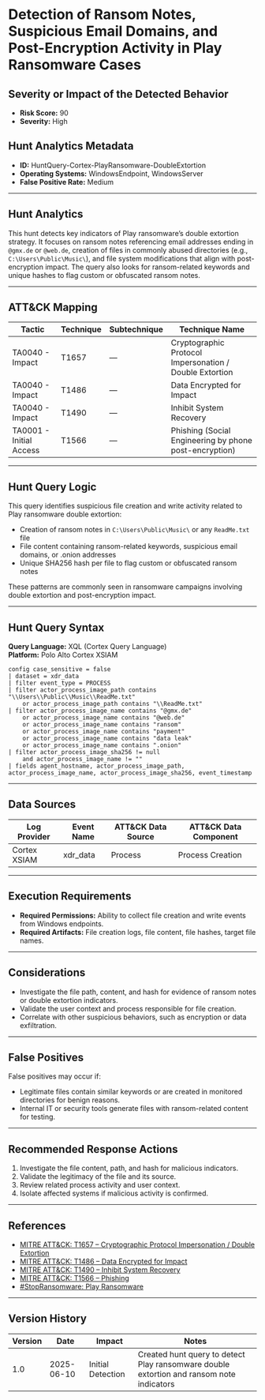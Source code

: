 # Detection of Ransom Notes, Suspicious Email Domains, and Post-Encryption Activity in Play Ransomware Cases

## Severity or Impact of the Detected Behavior
- **Risk Score:** 90
- **Severity:** High

## Hunt Analytics Metadata

- **ID:** HuntQuery-Cortex-PlayRansomware-DoubleExtortion
- **Operating Systems:** WindowsEndpoint, WindowsServer
- **False Positive Rate:** Medium

---

## Hunt Analytics

This hunt detects key indicators of Play ransomware’s double extortion strategy. It focuses on ransom notes referencing email addresses ending in `@gmx.de` or `@web.de`, creation of files in commonly abused directories (e.g., `C:\Users\Public\Music\`), and file system modifications that align with post-encryption impact. The query also looks for ransom-related keywords and unique hashes to flag custom or obfuscated ransom notes.

---

## ATT&CK Mapping

| Tactic                        | Technique   | Subtechnique | Technique Name                                            |
|-------------------------------|-------------|--------------|----------------------------------------------------------|
| TA0040 - Impact               | T1657       | —            | Cryptographic Protocol Impersonation / Double Extortion  |
| TA0040 - Impact               | T1486       | —            | Data Encrypted for Impact                                |
| TA0040 - Impact               | T1490       | —            | Inhibit System Recovery                                  |
| TA0001 - Initial Access       | T1566       | —            | Phishing (Social Engineering by phone post-encryption)   |

---

## Hunt Query Logic

This query identifies suspicious file creation and write activity related to Play ransomware double extortion:

- Creation of ransom notes in `C:\Users\Public\Music\` or any `ReadMe.txt` file
- File content containing ransom-related keywords, suspicious email domains, or .onion addresses
- Unique SHA256 hash per file to flag custom or obfuscated ransom notes

These patterns are commonly seen in ransomware campaigns involving double extortion and post-encryption impact.

---

## Hunt Query Syntax

**Query Language:** XQL (Cortex Query Language)  
**Platform:** Polo Alto Cortex XSIAM

```xql
config case_sensitive = false
| dataset = xdr_data
| filter event_type = PROCESS
| filter actor_process_image_path contains "\\Users\\Public\\Music\\ReadMe.txt"
    or actor_process_image_path contains "\\ReadMe.txt"
| filter actor_process_image_name contains "@gmx.de"
    or actor_process_image_name contains "@web.de"
    or actor_process_image_name contains "ransom"
    or actor_process_image_name contains "payment"
    or actor_process_image_name contains "data leak"
    or actor_process_image_name contains ".onion"
| filter actor_process_image_sha256 != null
    and actor_process_image_name != ""
| fields agent_hostname, actor_process_image_path, actor_process_image_name, actor_process_image_sha256, event_timestamp
```

---

## Data Sources

| Log Provider | Event Name       | ATT&CK Data Source  | ATT&CK Data Component  |
|--------------|------------------|---------------------|------------------------|
| Cortex XSIAM | xdr_data         | Process             | Process Creation       |

---

## Execution Requirements

- **Required Permissions:** Ability to collect file creation and write events from Windows endpoints.
- **Required Artifacts:** File creation logs, file content, file hashes, target file names.

---

## Considerations

- Investigate the file path, content, and hash for evidence of ransom notes or double extortion indicators.
- Validate the user context and process responsible for file creation.
- Correlate with other suspicious behaviors, such as encryption or data exfiltration.

---

## False Positives

False positives may occur if:
- Legitimate files contain similar keywords or are created in monitored directories for benign reasons.
- Internal IT or security tools generate files with ransom-related content for testing.

---

## Recommended Response Actions

1. Investigate the file content, path, and hash for malicious indicators.
2. Validate the legitimacy of the file and its source.
3. Review related process activity and user context.
4. Isolate affected systems if malicious activity is confirmed.

---

## References

- [MITRE ATT&CK: T1657 – Cryptographic Protocol Impersonation / Double Extortion](https://attack.mitre.org/techniques/T1657/)
- [MITRE ATT&CK: T1486 – Data Encrypted for Impact](https://attack.mitre.org/techniques/T1486/)
- [MITRE ATT&CK: T1490 – Inhibit System Recovery](https://attack.mitre.org/techniques/T1490/)
- [MITRE ATT&CK: T1566 – Phishing](https://attack.mitre.org/techniques/T1566/)
- [#StopRansomware: Play Ransomware](https://www.cisa.gov/news-events/cybersecurity-advisories/aa23-352a)

---

## Version History

| Version | Date       | Impact            | Notes                                                                                      |
|---------|------------|-------------------|--------------------------------------------------------------------------------------------|
| 1.0     | 2025-06-10 | Initial Detection | Created hunt query to detect Play ransomware double extortion and ransom note indicators    |
